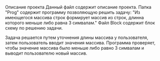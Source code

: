 Описание проекта
Данный файл содержит описание проекта.
Папка "Prog" содержит программу позволяющую решить задачу: "Из имеющегося массива строк формирует массив из строк, длинна которого меньше либо равна 3 симвалам."
Файл Block содержит блок схему по решению задачи.


Задача решается путем уточнения длины массива у пользователя, затем пользователь вводит значения массива. Программа проверяет, чтобы значение массива было меньше либо равно 3 симвалам и выводит пользователю новый массив.